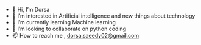 - 👋 Hi, I’m Dorsa
- 👀 I’m interested in Artificial intelligence and new things about technology 
- 🌱 I’m currently learning Machine learning
- 💞️ I’m looking to collaborate on python coding 
- 📫 How to reach me , dorsa.saeedy02@gmail.com

<!---
Dorsa77/Dorsa77 is a ✨ special ✨ repository because its `README.md` (this file) appears on your GitHub profile.
You can click the Preview link to take a look at your changes.
--->
